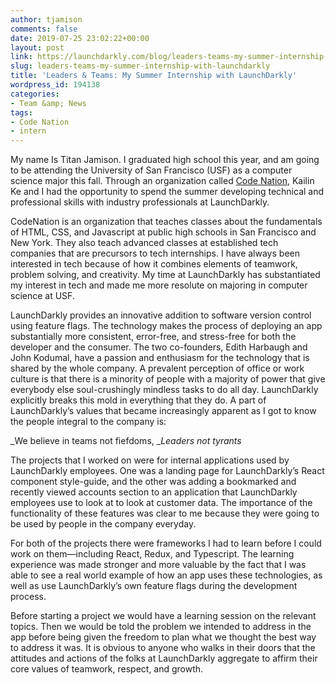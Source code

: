 ```yaml
---
author: tjamison
comments: false
date: 2019-07-25 23:02:22+00:00
layout: post
link: https://launchdarkly.com/blog/leaders-teams-my-summer-internship-with-launchdarkly/
slug: leaders-teams-my-summer-internship-with-launchdarkly
title: 'Leaders & Teams: My Summer Internship with LaunchDarkly'
wordpress_id: 194138
categories:
- Team &amp; News
tags:
- Code Nation
- intern
---
```


My name Is Titan Jamison. I graduated high school this year, and am going to be attending the University of San Francisco (USF) as a computer science major this fall. Through an organization called [Code Nation](https://codenation.org/), Kailin Ke and I had the opportunity to spend the summer developing technical and professional skills with industry professionals at LaunchDarkly.

CodeNation is an organization that teaches classes about the fundamentals of HTML, CSS, and Javascript at public high schools in San Francisco and New York. They also teach advanced classes at established tech companies that are precursors to tech internships. I have always been interested in tech because of how it combines elements of teamwork, problem solving, and creativity. My time at LaunchDarkly has substantiated my interest in tech and made me more resolute on majoring in computer science at USF.

LaunchDarkly provides an innovative addition to software version control using feature flags. The technology makes the process of deploying an app substantially more consistent, error-free, and stress-free for both the developer and the consumer. The two co-founders, Edith Harbaugh and John Kodumal, have a passion and enthusiasm for the technology that is shared by the whole company. A prevalent perception of office or work culture is that there is a minority of people with a majority of power that give everybody else soul-crushingly mindless tasks to do all day. LaunchDarkly explicitly breaks this mold in everything that they do. A part of LaunchDarkly’s values that became increasingly apparent as I got to know the people integral to the company is:


_We believe in teams not fiefdoms,
__Leaders not tyrants_


The projects that I worked on were for internal applications used by LaunchDarkly employees. One was a landing page for LaunchDarkly’s React component style-guide, and the other was adding a bookmarked and recently viewed accounts section to an application that LaunchDarkly employees use to look at to look at customer data. The importance of the functionality of these features was clear to me because they were going to be used by people in the company everyday.

For both of the projects there were frameworks I had to learn before I could work on them—including React, Redux, and Typescript. The learning experience was made stronger and more valuable by the fact that I was able to see a real world example of how an app uses these technologies, as well as use LaunchDarkly’s own feature flags during the development process.

Before starting a project we would have a learning session on the relevant topics. Then we would be told the problem we intended to address in the app before being given the freedom to plan what we thought the best way to address it was. It is obvious to anyone who walks in their doors that the attitudes and actions of the folks at LaunchDarkly aggregate to affirm their core values of teamwork, respect, and growth.
